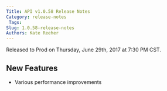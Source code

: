 ```yaml
---
Title: API v1.0.58 Release Notes
Category: release-notes
 Tags: 
Slug: 1.0.58-release-notes
Authors: Kate Reeher
---
```


Released to Prod on Thursday, June 29th, 2017 at 7:30 PM CST.

## New Features

- Various performance improvements



